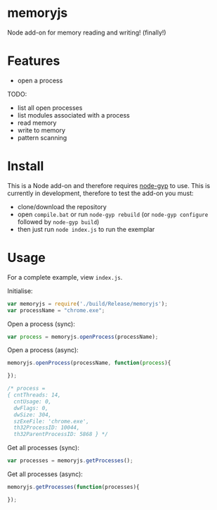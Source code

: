 # memoryjs
Node add-on for memory reading and writing! (finally!)

# Features

- open a process

TODO:
- list all open processes
- list modules associated with a process
- read memory
- write to memory
- pattern scanning

# Install

This is a Node add-on and therefore requires [node-gyp](https://github.com/nodejs/node-gyp) to use.
This is currently in development, therefore to test the add-on you must:

- clone/download the repository
- open `compile.bat` or run `node-gyp rebuild` (or `node-gyp configure` followed by `node-gyp build`)
- then just run `node index.js` to run the exemplar

# Usage

For a complete example, view `index.js`.

Initialise:
``` javascript
var memoryjs = require('./build/Release/memoryjs');
var processName = "chrome.exe";
```

Open a process (sync):
``` javascript
var process = memoryjs.openProcess(processName);
```

Open a process (async):
``` javascript
memoryjs.openProcess(processName, function(process){

});
```

``` javascript
/* process =
{ cntThreads: 14,
  cntUsage: 0,
  dwFlags: 0,
  dwSize: 304,
  szExeFile: 'chrome.exe',
  th32ProcessID: 10044,
  th32ParentProcessID: 5868 } */
```

Get all processes (sync):
``` javascript
var processes = memoryjs.getProcesses();
```

Get all processes (async):
``` javascript
memoryjs.getProcesses(function(processes){

});
```
